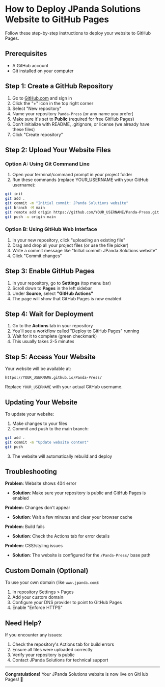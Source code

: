 # How to Deploy JPanda Solutions Website to GitHub Pages

Follow these step-by-step instructions to deploy your website to GitHub Pages.

## Prerequisites
- A GitHub account
- Git installed on your computer

## Step 1: Create a GitHub Repository

1. Go to [GitHub.com](https://github.com) and sign in
2. Click the "+" icon in the top right corner
3. Select "New repository"
4. Name your repository `Panda-Press` (or any name you prefer)
5. Make sure it's set to **Public** (required for free GitHub Pages)
6. Don't initialize with README, .gitignore, or license (we already have these files)
7. Click "Create repository"

## Step 2: Upload Your Website Files

### Option A: Using Git Command Line
1. Open your terminal/command prompt in your project folder
2. Run these commands (replace YOUR_USERNAME with your GitHub username):

```bash
git init
git add .
git commit -m "Initial commit: JPanda Solutions website"
git branch -M main
git remote add origin https://github.com/YOUR_USERNAME/Panda-Press.git
git push -u origin main
```

### Option B: Using GitHub Web Interface
1. In your new repository, click "uploading an existing file"
2. Drag and drop all your project files (or use the file picker)
3. Write a commit message like "Initial commit: JPanda Solutions website"
4. Click "Commit changes"

## Step 3: Enable GitHub Pages

1. In your repository, go to **Settings** (top menu bar)
2. Scroll down to **Pages** in the left sidebar
3. Under **Source**, select **"GitHub Actions"**
4. The page will show that GitHub Pages is now enabled

## Step 4: Wait for Deployment

1. Go to the **Actions** tab in your repository
2. You'll see a workflow called "Deploy to GitHub Pages" running
3. Wait for it to complete (green checkmark)
4. This usually takes 2-5 minutes

## Step 5: Access Your Website

Your website will be available at:
```
https://YOUR_USERNAME.github.io/Panda-Press/
```

Replace `YOUR_USERNAME` with your actual GitHub username.

## Updating Your Website

To update your website:
1. Make changes to your files
2. Commit and push to the main branch:
```bash
git add .
git commit -m "Update website content"
git push
```
3. The website will automatically rebuild and deploy

## Troubleshooting

**Problem**: Website shows 404 error
- **Solution**: Make sure your repository is public and GitHub Pages is enabled

**Problem**: Changes don't appear
- **Solution**: Wait a few minutes and clear your browser cache

**Problem**: Build fails
- **Solution**: Check the Actions tab for error details

**Problem**: CSS/styling issues
- **Solution**: The website is configured for the `/Panda-Press/` base path

## Custom Domain (Optional)

To use your own domain (like `www.jpanda.com`):
1. In repository Settings > Pages
2. Add your custom domain
3. Configure your DNS provider to point to GitHub Pages
4. Enable "Enforce HTTPS"

## Need Help?

If you encounter any issues:
1. Check the repository's Actions tab for build errors
2. Ensure all files were uploaded correctly
3. Verify your repository is public
4. Contact JPanda Solutions for technical support

---

**Congratulations!** Your JPanda Solutions website is now live on GitHub Pages! 🎉